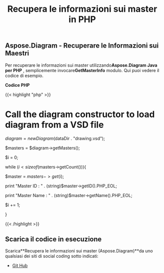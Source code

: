 ﻿---
title: Recupera le informazioni sui master in PHP
type: docs
weight: 30
url: /it/java/retrieve-the-masters-information-in-php/
---
## **Aspose.Diagram - Recuperare le Informazioni sui Maestri**
 Per recuperare le informazioni sui master utilizzando**Aspose.Diagram Java per PHP** , semplicemente invocare**GetMasterInfo** modulo. Qui puoi vedere il codice di esempio.

**Codice PHP**

{{< highlight "php" >}}

 # Call the diagram constructor to load diagram from a VSD file

$diagram = new Diagram($dataDir . "drawing.vsd");

$masters = $diagram->getMasters();

$i = 0;

while ($i<sizeof($masters->getCount())){

$master = $masters->get($i);

print "Master ID : " . (string)$master->getID().PHP_EOL;

print "Master Name : " . (string)$master->getName().PHP_EOL;

$i += 1;

}

{{< /highlight >}}
## **Scarica il codice in esecuzione**
 Scarica**Recupera le informazioni sui master (Aspose.Diagram)**da uno qualsiasi dei siti di social coding sotto indicati:

- [Git Hub](https://github.com/asposediagram/Aspose.Diagram-for-Java/blob/master/Plugins/Aspose_Diagram_Java_for_PHP/src/aspose/diagram/WorkingwithMasters/GetMasterInfo.php)

